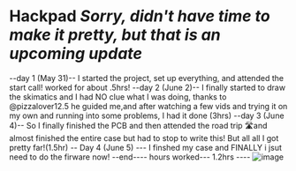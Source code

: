 # Hackpad *Sorry, didn't have time to make it pretty, but that is an upcoming update*
--day 1 (May 31)--
I started the project, set up everything, and attended the start call! worked for about .5hrs!
--day 2 (June 2)--
I finally started to draw the skimatics and I had NO clue what I was doing, thanks to @pizzalover12.5 he guided me,and after watching a few vids and trying it on my own and running into some problems, I had it done (3hrs)
--day 3 (June 4)-- 
So I finally finished the PCB and then attended the road trip 🛣️and almost finished the entire case but had to stop to write this! But all all I got pretty far!(1.5hr)
-- Day 4 (June 5) ---
I finshed my case and FINALLY i jsut need to do the firware now!
--end---- hours worked--- 1.2hrs ----
![image](https://github.com/user-attachments/assets/d41d5642-bf47-4451-89fc-f1c5579ce296)
